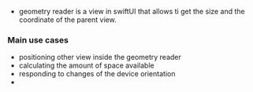 - geometry reader is a view in swiftUI that allows ti get the size and the coordinate of the parent view.

### Main use cases 
- positioning other view inside the geometry reader 
- calculating the amount of space available 
- responding to changes of the device orientation 
- 